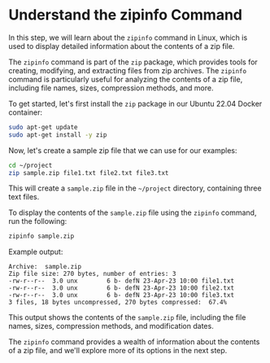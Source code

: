 # Understand the zipinfo Command

In this step, we will learn about the `zipinfo` command in Linux, which is used to display detailed information about the contents of a zip file.

The `zipinfo` command is part of the `zip` package, which provides tools for creating, modifying, and extracting files from zip archives. The `zipinfo` command is particularly useful for analyzing the contents of a zip file, including file names, sizes, compression methods, and more.

To get started, let's first install the `zip` package in our Ubuntu 22.04 Docker container:

```bash
sudo apt-get update
sudo apt-get install -y zip
```

Now, let's create a sample zip file that we can use for our examples:

```bash
cd ~/project
zip sample.zip file1.txt file2.txt file3.txt
```

This will create a `sample.zip` file in the `~/project` directory, containing three text files.

To display the contents of the `sample.zip` file using the `zipinfo` command, run the following:

```bash
zipinfo sample.zip
```

Example output:

```
Archive:  sample.zip
Zip file size: 270 bytes, number of entries: 3
-rw-r--r--  3.0 unx        6 b- defN 23-Apr-23 10:00 file1.txt
-rw-r--r--  3.0 unx        6 b- defN 23-Apr-23 10:00 file2.txt
-rw-r--r--  3.0 unx        6 b- defN 23-Apr-23 10:00 file3.txt
3 files, 18 bytes uncompressed, 270 bytes compressed:  67.4%
```

This output shows the contents of the `sample.zip` file, including the file names, sizes, compression methods, and modification dates.

The `zipinfo` command provides a wealth of information about the contents of a zip file, and we'll explore more of its options in the next step.
